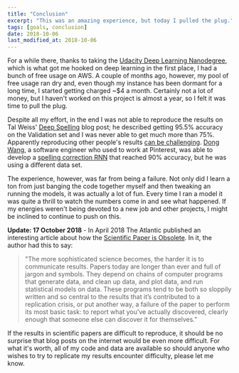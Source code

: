 ```yaml
---
title: "Conclusion"
excerpt: "This was an amazing experience, but today I pulled the plug."
tags: [goals, conclusion]
date: 2018-10-06
last_modified_at: 2018-10-06
---
```


For a while there, thanks to taking the [Udacity Deep Learning Nanodegree](https://www.udacity.com/course/deep-learning-nanodegree--nd101), which is what got me hooked on deep learning in the first place, I had a bunch of free usage on AWS. A couple of months ago, however, my pool of free usage ran dry and, even though my instance has been dormant for a long time, I started getting charged ~$4 a month. Certainly not a lot of money, but I haven't worked on this project is almost a year, so I felt it was time to pull the plug.

Despite all my effort, in the end I was not able to reproduce the results on Tal Weiss' [Deep Spelling](https://machinelearnings.co/deep-spelling-9ffef96a24f6) blog post; he described getting 95.5% accuracy on the Validation set and I was never able to get much more than 75%. Apparently reproducing other people's results [can be challenging](http://blog.kaggle.com/2018/09/19/help-i-cant-reproduce-a-machine-learning-project). [Dong Wang](https://www.linkedin.com/in/wang-dong-69b8771a/), a software engineer who used to work at Pinterest, was able to develop a [spelling correction RNN](https://medium.com/@yaoyaowd/rnn-spelling-correction-to-crack-a-nut-with-a-sledgehammer-7f5aa442c08c) that reached 90% accuracy, but he was using a different data set.

The experience, however, was far from being a failure. Not only did I learn a ton from just banging the code together myself and then tweaking an running the models, it was actually a lot of fun. Every time I ran a model it was quite a thrill to watch the numbers come in and see what happened. If my energies weren't being devoted to a new job and other projects, I might be inclined to continue to push on this.

**Update: 17 October 2018** - In April 2018 The Atlantic published an interesting article about how the [Scientific Paper is Obsolete](https://www.theatlantic.com/science/archive/2018/04/the-scientific-paper-is-obsolete/556676/). In it, the author had this to say:

> "The more sophisticated science becomes, the harder it is to communicate results. Papers today are longer than ever and full of jargon and symbols. They depend on chains of computer programs that generate data, and clean up data, and plot data, and run statistical models on data. These programs tend to be both so sloppily written and so central to the results that it’s contributed to a replication crisis, or put another way, a failure of the paper to perform its most basic task: to report what you’ve actually discovered, clearly enough that someone else can discover it for themselves."

If the results in scientific papers are difficult to reproduce, it should be no surprise that blog posts on the internet would be even more difficult. For what it's worth, all of my code and data are available so should anyone who wishes to try to replicate my results encounter difficulty, please let me know.
